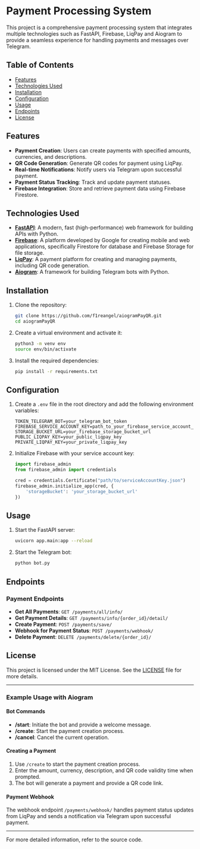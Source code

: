 # Payment Processing System

This project is a comprehensive payment processing system that integrates multiple technologies such as FastAPI, Firebase, LiqPay and Aiogram to provide a seamless experience for handling payments and messages over Telegram.

## Table of Contents
- [Features](#features)
- [Technologies Used](#technologies-used)
- [Installation](#installation)
- [Configuration](#configuration)
- [Usage](#usage)
- [Endpoints](#endpoints)
- [License](#license)

## Features
- **Payment Creation**: Users can create payments with specified amounts, currencies, and descriptions.
- **QR Code Generation**: Generate QR codes for payment using LiqPay.
- **Real-time Notifications**: Notify users via Telegram upon successful payment.
- **Payment Status Tracking**: Track and update payment statuses.
- **Firebase Integration**: Store and retrieve payment data using Firebase Firestore.

## Technologies Used
- **[FastAPI](https://fastapi.tiangolo.com/)**: A modern, fast (high-performance) web framework for building APIs with Python.
- **[Firebase](https://firebase.google.com/)**: A platform developed by Google for creating mobile and web applications, specifically Firestore for database and Firebase Storage for file storage.
- **[LiqPay](https://www.liqpay.ua/en)**: A payment platform for creating and managing payments, including QR code generation.
- **[Aiogram](https://docs.aiogram.dev/en/latest/)**: A framework for building Telegram bots with Python.

## Installation
1. Clone the repository:
    ```sh
    git clone https://github.com/f1reangel/aiogramPayQR.git
    cd aiogramPayQR
    ```

2. Create a virtual environment and activate it:
    ```sh
    python3 -m venv env
    source env/bin/activate
    ```

3. Install the required dependencies:
    ```sh
    pip install -r requirements.txt
    ```

## Configuration
1. Create a `.env` file in the root directory and add the following environment variables:
    ```env
    TOKEN_TELEGRAM_BOT=your_telegram_bot_token
    FIREBASE_SERVICE_ACCOUNT_KEY=path_to_your_firebase_service_account_key.json
    STORAGE_BUCKET_URL=your_firebase_storage_bucket_url
    PUBLIC_LIQPAY_KEY=your_public_liqpay_key
    PRIVATE_LIQPAY_KEY=your_private_liqpay_key
    ```

2. Initialize Firebase with your service account key:
    ```python
    import firebase_admin
    from firebase_admin import credentials

    cred = credentials.Certificate("path/to/serviceAccountKey.json")
    firebase_admin.initialize_app(cred, {
        'storageBucket': 'your_storage_bucket_url'
    })
    ```

## Usage
1. Start the FastAPI server:
    ```sh
    uvicorn app.main:app --reload
    ```

2. Start the Telegram bot:
    ```sh
    python bot.py
    ```

## Endpoints

### Payment Endpoints
- **Get All Payments**: `GET /payments/all/info/`
- **Get Payment Details**: `GET /payments/info/{order_id}/detail/`
- **Create Payment**: `POST /payments/save/`
- **Webhook for Payment Status**: `POST /payments/webhook/`
- **Delete Payment**: `DELETE /payments/delete/{order_id}/`

## License
This project is licensed under the MIT License. See the [LICENSE](LICENSE) file for more details.

---

### Example Usage with Aiogram

#### Bot Commands
- **/start**: Initiate the bot and provide a welcome message.
- **/create**: Start the payment creation process.
- **/cancel**: Cancel the current operation.

#### Creating a Payment
1. Use `/create` to start the payment creation process.
2. Enter the amount, currency, description, and QR code validity time when prompted.
3. The bot will generate a payment and provide a QR code link.

#### Payment Webhook
The webhook endpoint `/payments/webhook/` handles payment status updates from LiqPay and sends a notification via Telegram upon successful payment.

---

For more detailed information, refer to the source code.
